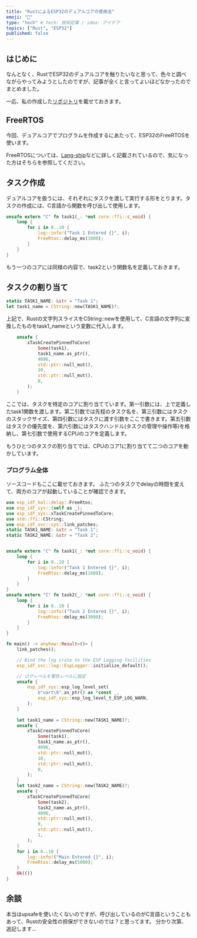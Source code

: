 ```yaml
---
title: "RustによるESP32のデュアルコアの使用法"
emoji: "🕌"
type: "tech" # tech: 技術記事 / idea: アイデア
topics: ["Rust", "ESP32"]
published: false
---
```


## はじめに
なんとなく、RustでESP32のデュアルコアを触りたいなと思って、色々と調べながらやってみようとしたのですが、記事が全くと言ってよいほどなかったのでまとめました。

一応、私の作成した[リポジトリ](https://github.com/kr-work/dual_core)を載せておきます。


## FreeRTOS
今回、デュアルコアでプログラムを作成するにあたって、ESP32のFreeRTOSを使います。

FreeRTOSについては、[Lang-ship](https://lang-ship.com/blog/work/esp32-freertos-l01-about/)などに詳しく記載されているので、気になった方はそちらを参照してください。

## タスク作成
デュアルコアを扱うには、それぞれにタスクを渡して実行する形をとります。タスクの作成には、C言語から関数を呼び出して使用します。

```Rust
unsafe extern "C" fn task1(_: *mut core::ffi::c_void) {
    loop {
        for i in 0..10 {
            log::info!("Task 1 Entered {}", i);
            FreeRtos::delay_ms(1000);
        }
    }
}
```
もう一つのコアには同様の内容で、task2という関数名を定義しておきます。

## タスクの割り当て
```Rust
static TASK1_NAME: &str = "Task 1";
let task1_name = CString::new(TASK1_NAME)?;

```
上記で、Rustの文字列スライスをCString::newを使用して、C言語の文字列に変換したものをtask1_nameという変数に代入します。

```Rust
    unsafe {
        xTaskCreatePinnedToCore(
            Some(task1),
            task1_name.as_ptr(),
            4096,
            std::ptr::null_mut(),
            10,
            std::ptr::null_mut(),
            0,
        );
    }
```
ここでは、タスクを特定のコアに割り当てています。第一引数には、上で定義したtask1関数を渡します。第二引数では先程のタスク名を、第三引数にはタスクのスタックサイズ、第四引数にはタスクに渡す引数をここで書きます。第五引数はタスクの優先度を、第六引数にはタスクハンドル(タスクの管理や操作等)を格納し、第七引数で使用するCPUのコアを定義します。

もうひとつのタスクの割り当てでは、CPUのコア1に割り当てて二つのコアを動かしています。

### プログラム全体
ソースコードもここに載せておきます。
ふたつのタスクでdelayの時間を変えて、両方のコアが起動していることが確認できます。
```Rust
use esp_idf_hal::delay::FreeRtos;
use esp_idf_sys::{self as _};
use esp_idf_sys::xTaskCreatePinnedToCore;
use std::ffi::CString;
use esp_idf_svc::sys::link_patches;
static TASK1_NAME: &str = "Task 1";
static TASK2_NAME: &str = "Task 2";


unsafe extern "C" fn task1(_: *mut core::ffi::c_void) {
    loop {
        for i in 0..10 {
            log::info!("Task 1 Entered {}", i);
            FreeRtos::delay_ms(1000);
        }
    }
}
unsafe extern "C" fn task2(_: *mut core::ffi::c_void) {
    loop {
        for i in 0..10 {
            log::info!("Task 2 Entered {}", i);
            FreeRtos::delay_ms(3000);
        }
    }
}

fn main() -> anyhow::Result<()> {
    link_patches();

    // Bind the log crate to the ESP Logging facilities
    esp_idf_svc::log::EspLogger::initialize_default();

    // ログレベルを警告レベルに設定
    unsafe {
        esp_idf_sys::esp_log_level_set(
            b"uart\0".as_ptr() as *const _,
            esp_idf_sys::esp_log_level_t_ESP_LOG_WARN,
        );
    }
    
    let task1_name = CString::new(TASK1_NAME)?;
    unsafe {
        xTaskCreatePinnedToCore(
            Some(task1),
            task1_name.as_ptr(),
            4096,
            std::ptr::null_mut(),
            10,
            std::ptr::null_mut(),
            0,
        );
    }
    let task2_name = CString::new(TASK2_NAME)?;
    unsafe {
        xTaskCreatePinnedToCore(
            Some(task2),
            task2_name.as_ptr(),
            4096,
            std::ptr::null_mut(),
            9,
            std::ptr::null_mut(),
            1,
        );
    }
    for i in 0..10 {
        log::info!("Main Entered {}", i);
        FreeRtos::delay_ms(5000);
    }
    Ok(())
}

```

## 余談
本当はupsafeを使いたくないのですが、呼び出しているのがC言語ということもあって、Rustの安全性の担保ができないのでは？と思ってます。
分かり次第、追記します...

